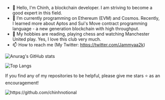 - 👋 Hello, I'm Chinh, a blockchain developer. I am striving to become a good expert in this field.
- 🌱 I’m currently programming on Ethereum (EVM) and Cosmos. Recently, I learned more about Aptos and Sui's Move contract programming language - a new generation blockchain with high throughput.
- 💞️ My hobbies are reading, playing chess and watching Manchester United play. Yes, I love this club very much.
- 📫 How to reach me (My Twitter: https://twitter.com/Jammyaa2k)


![Anurag's GitHub stats](https://github-readme-stats.vercel.app/api?username=Jammyaa&count_private=true)

![Top Langs](https://github-readme-stats.vercel.app/api/top-langs/?username=Jammyaa&layout=compact)

If you find any of my repositories to be helpful, please give me stars ⭐ as an encouragement!

<img src="https://komarev.com/ghpvc/?username=chinhnotional" alt="https://github.com/chinhnotional" />
<!---
Jammyaa/Jammyaa is a ✨ special ✨ repository because its `README.md` (this file) appears on your GitHub profile.
You can click the Preview link to take a look at your changes.
--->
